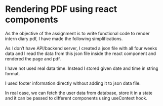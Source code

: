 # Rendering PDF using react components

As the objective of the assignment is to write functional code to render intern diary pdf, I have made the following simplifications.

As I don’t have API/backend server, I created a json file with all four weeks data and I read the data from this json file inside the react component and rendered the page and pdf. 

I have not used real data time. Instead I stored given date and time in string format. 

I used footer information directly without adding it to json data file.

In real case, we can fetch the user data from database, store it in a state and it can be passed to different components using useContext hook.


